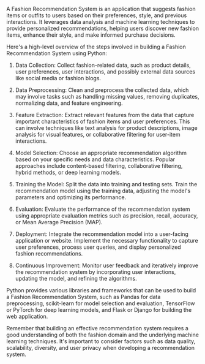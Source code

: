 A Fashion Recommendation System is an application that suggests fashion items or outfits to users based on their preferences, style, and previous interactions. It leverages data analysis and machine learning techniques to provide personalized recommendations, helping users discover new fashion items, enhance their style, and make informed purchase decisions.

Here's a high-level overview of the steps involved in building a Fashion Recommendation System using Python:

1. Data Collection: Collect fashion-related data, such as product details, user preferences, user interactions, and possibly external data sources like social media or fashion blogs.

2. Data Preprocessing: Clean and preprocess the collected data, which may involve tasks such as handling missing values, removing duplicates, normalizing data, and feature engineering.

3. Feature Extraction: Extract relevant features from the data that capture important characteristics of fashion items and user preferences. This can involve techniques like text analysis for product descriptions, image analysis for visual features, or collaborative filtering for user-item interactions.

4. Model Selection: Choose an appropriate recommendation algorithm based on your specific needs and data characteristics. Popular approaches include content-based filtering, collaborative filtering, hybrid methods, or deep learning models.

5. Training the Model: Split the data into training and testing sets. Train the recommendation model using the training data, adjusting the model's parameters and optimizing its performance.

6. Evaluation: Evaluate the performance of the recommendation system using appropriate evaluation metrics such as precision, recall, accuracy, or Mean Average Precision (MAP).

7. Deployment: Integrate the recommendation model into a user-facing application or website. Implement the necessary functionality to capture user preferences, process user queries, and display personalized fashion recommendations.

8. Continuous Improvement: Monitor user feedback and iteratively improve the recommendation system by incorporating user interactions, updating the model, and refining the algorithms.

Python provides various libraries and frameworks that can be used to build a Fashion Recommendation System, such as Pandas for data preprocessing, scikit-learn for model selection and evaluation, TensorFlow or PyTorch for deep learning models, and Flask or Django for building the web application.

Remember that building an effective recommendation system requires a good understanding of both the fashion domain and the underlying machine learning techniques. It's important to consider factors such as data quality, scalability, diversity, and user privacy when developing a recommendation system.
